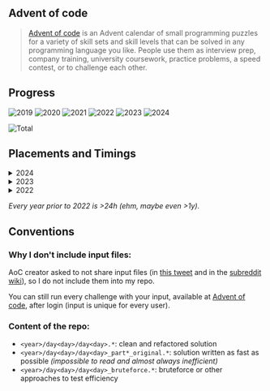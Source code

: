 ## Advent of code

> [Advent of code](https://adventofcode.com/) is an Advent calendar of small programming puzzles for a variety of skill sets and skill levels that can be solved in any programming language you like. People use them as interview prep, company training, university coursework, practice problems, a speed contest, or to challenge each other.

## Progress

![2019](https://img.shields.io/badge/2019-2_stars-darkgreen)
![2020](https://img.shields.io/badge/2020-2_stars-darkgreen)
![2021](https://img.shields.io/badge/2021-40_stars-darkgreen)
![2022](https://img.shields.io/badge/2022-50_stars-gold)
![2023](https://img.shields.io/badge/2023-50_stars-gold)
![2024](https://img.shields.io/badge/2024-50_stars-gold)

![Total](https://img.shields.io/badge/Total-194_stars-gold)

## Placements and Timings

<details>
  <summary>2024</summary>

| Day      | Name                                                           | Time     | Rank    | Time     | Rank    |
| -------- | -------------------------------------------------------------- | -------- | ------- | -------- | ------- |
| &nbsp;01 | [Historian Hysteria](https://adventofcode.com/2024/day/1)      | 00:01:59 | **279** | 00:05:01 | **761** |
| &nbsp;02 | [Red-Nosed Reports](https://adventofcode.com/2024/day/2)       | 00:07:16 | 1342    | 00:10:35 | **926** |
| &nbsp;03 | [Mull It Over](https://adventofcode.com/2024/day/3)            | 00:07:55 | 3063    | 00:27:23 | 5438    |
| &nbsp;04 | [Ceres Search](https://adventofcode.com/2024/day/4)            | 00:10:09 | 1630    | 00:19:53 | 1684    |
| &nbsp;05 | [Print Queue](https://adventofcode.com/2024/day/5)             | 00:11:26 | 1685    | 00:24:48 | 2266    |
| &nbsp;06 | [Guard Gallivant](https://adventofcode.com/2024/day/6)         | 00:06:04 | **418** | 00:34:45 | 2012    |
| &nbsp;07 | [Bridge Repair](https://adventofcode.com/2024/day/7)           | 00:05:52 | **591** | 00:07:17 | **387** |
| &nbsp;08 | [Resonant Collinearity](https://adventofcode.com/2024/day/8)   | 00:19:34 | 2393    | 00:22:15 | 1553    |
| &nbsp;09 | [Disk Fragmenter](https://adventofcode.com/2024/day/9)         | 00:11:18 | **577** | 00:42:11 | 1361    |
| &nbsp;10 | [Hoof It](https://adventofcode.com/2024/day/10)                | 00:08:21 | **763** | 00:18:21 | 1815    |
| &nbsp;11 | [Plutonian Pebbles](https://adventofcode.com/2024/day/11)      | 00:08:08 | 1599    | 00:13:20 | **646** |
| &nbsp;12 | [Garden Groups](https://adventofcode.com/2024/day/12)          | 00:24:58 | 2771    | 00:50:17 | 1480    |
| &nbsp;13 | [Claw Contraption](https://adventofcode.com/2024/day/13)       | 00:27:43 | 3016    | 08:54:34 | 16875   |
| &nbsp;14 | [Restroom Redoubt](https://adventofcode.com/2024/day/14)       | 00:15:03 | 1320    | 00:24:54 | **396** |
| &nbsp;15 | [Warehouse Woes](https://adventofcode.com/2024/day/15)         | 00:16:16 | **559** | 01:09:49 | 1406    |
| &nbsp;16 | [Reindeer Maze](https://adventofcode.com/2024/day/16)          | 00:17:15 | 1044    | 00:32:24 | **774** |
| &nbsp;17 | [Chronospatial Computer](https://adventofcode.com/2024/day/17) | 00:22:52 | 1325    | 04:23:12 | 3723    |
| &nbsp;18 | [RAM Run](https://adventofcode.com/2024/day/18)                | 00:11:53 | 1048    | 00:13:53 | **623** |
| &nbsp;19 | [Linen Layout](https://adventofcode.com/2024/day/19)           | 00:08:41 | 1042    | 00:11:46 | **823** |
| &nbsp;20 | [Race Condition](https://adventofcode.com/2024/day/20)         | 00:35:34 | 1766    | 03:44:38 | 4864    |
| &nbsp;21 | [Keypad Conundrum](https://adventofcode.com/2024/day/21)       | 03:19:54 | 2837    | 08:40:37 | 3505    |
| &nbsp;22 | [Monkey Market](https://adventofcode.com/2024/day/22)          | 00:12:56 | 1912    | 01:02:03 | 2288    |
| &nbsp;23 | [LAN Party](https://adventofcode.com/2024/day/23)              | 00:05:51 | **492** | 00:25:00 | 1010    |
| &nbsp;24 | [Crossed Wires](https://adventofcode.com/2024/day/24)          | 00:13:19 | **681** | 01:32:22 | **335** |
| &nbsp;25 | [Code Chronicle](https://adventofcode.com/2024/day/25)         | 00:12:25 | 1111    | 00:12:28 | **910** |

</details>

<details>
  <summary>2023</summary>

| Day      | Name                                                                   | Time     | Rank    | Time     | Rank    |
| -------- | ---------------------------------------------------------------------- | -------- | ------- | -------- | ------- |
| &nbsp;01 | [Trebuchet?!](https://adventofcode.com/2023/day/1)                     | 00:07:51 | 3877    | 00:20:41 | 1842    |
| &nbsp;02 | [Cube Conundrum](https://adventofcode.com/2023/day/2)                  | 00:22:20 | 5058    | 00:26:29 | 4405    |
| &nbsp;03 | [Gear Ratios](https://adventofcode.com/2023/day/3)                     | 00:33:30 | 3616    | 00:44:25 | 2878    |
| &nbsp;04 | [Scratchcards](https://adventofcode.com/2023/day/4)                    | 00:07:02 | 1624    | 00:14:06 | **986** |
| &nbsp;05 | [If You Give A Seed A Fertilizer](https://adventofcode.com/2023/day/5) | 00:37:46 | 4395    | 04:54:12 | 10176   |
| &nbsp;06 | [Wait For It](https://adventofcode.com/2023/day/6)                     | 00:07:29 | 1474    | 00:20:51 | 4798    |
| &nbsp;07 | [Camel Cards](https://adventofcode.com/2023/day/7)                     | 00:34:07 | 3187    | 01:13:57 | 5004    |
| &nbsp;08 | [Haunted Wasteland](https://adventofcode.com/2023/day/8)               | 00:07:52 | 1394    | 01:01:45 | 4898    |
| &nbsp;09 | [Mirage Maintenance](https://adventofcode.com/2023/day/9)              | 00:11:43 | 1663    | 00:23:39 | 3334    |
| &nbsp;10 | [Pipe Maze](https://adventofcode.com/2023/day/10)                      | 00:27:01 | 1078    | 01:46:58 | 2111    |
| &nbsp;11 | [Cosmic Expansion](https://adventofcode.com/2023/day/11)               | 00:36:53 | 4773    | 00:48:21 | 4169    |
| &nbsp;12 | [Hot Springs](https://adventofcode.com/2023/day/12)                    | 04:08:18 | 10908   | 11:18:23 | 9020    |
| &nbsp;13 | [Point of Incidence](https://adventofcode.com/2023/day/13)             | 00:28:17 | 1964    | 00:41:28 | 1684    |
| &nbsp;14 | [Parabolic Reflector Dish](https://adventofcode.com/2023/day/14)       | 00:14:39 | 2175    | 02:02:05 | 4909    |
| &nbsp;15 | [Lens Library](https://adventofcode.com/2023/day/15)                   | 00:06:44 | 2147    | 00:23:29 | 1337    |
| &nbsp;16 | [The Floor Will Be Lava](https://adventofcode.com/2023/day/16)         | 00:36:19 | 2084    | 00:40:59 | 1687    |
| &nbsp;17 | [Clumsy Crucible](https://adventofcode.com/2023/day/17)                | 01:35:17 | 2239    | 01:53:19 | 2075    |
| &nbsp;18 | [Lavaduct Lagoon](https://adventofcode.com/2023/day/18)                | 00:43:23 | 2468    | 02:13:23 | 2813    |
| &nbsp;19 | [Aplenty](https://adventofcode.com/2023/day/19)                        | 00:29:00 | 1520    | 01:28:16 | 1725    |
| &nbsp;20 | [Pulse Propagation](https://adventofcode.com/2023/day/20)              | 01:05:26 | 1817    | 04:58:11 | 3499    |
| &nbsp;21 | [Step Counter](https://adventofcode.com/2023/day/21)                   | 01:00:19 | 4318    | 08:39:25 | 3757    |
| &nbsp;22 | [Sand Slabs](https://adventofcode.com/2023/day/22)                     | 01:46:07 | 2459    | 02:01:38 | 2010    |
| &nbsp;23 | [A Long Walk](https://adventofcode.com/2023/day/23)                    | 00:46:16 | 1911    | 03:41:50 | 2485    |
| &nbsp;24 | [Never Tell Me The Odds](https://adventofcode.com/2023/day/24)         | 00:32:03 | **511** | 09:23:50 | 3537    |
| &nbsp;25 | [Snowverload](https://adventofcode.com/2023/day/25)                    | 01:00:23 | 1429    | 01:00:23 | 1237    |

</details>

<details>
  <summary>2022</summary>

| Day      | Name                                                             | Time     | Rank  | Time     | Rank  |
| -------- | ---------------------------------------------------------------- | -------- | ----- | -------- | ----- |
| &nbsp;01 | [Calorie counting](https://adventofcode.com/2022/day/1)          | 04:27:47 | 35634 | 04:34:32 | 33772 |
| &nbsp;02 | [Rock paper scissors](https://adventofcode.com/2022/day/2)       | 03:02:40 | 32160 | 03:48:02 | 34395 |
| &nbsp;03 | [Rucksack reorganization](https://adventofcode.com/2022/day/3)   | 00:38:19 | 11855 | 00:44:43 | 9742  |
| &nbsp;04 | [Camp cleanup](https://adventofcode.com/2022/day/4)              | 02:15:40 | 21907 | 02:40:15 | 22753 |
| &nbsp;05 | [Supply stacks](https://adventofcode.com/2022/day/5)             | 00:47:19 | 9299  | 00:51:58 | 8656  |
| &nbsp;06 | [Tuning trouble](https://adventofcode.com/2022/day/6)            | 00:10:23 | 6419  | 00:12:15 | 5931  |
| &nbsp;07 | [No space left on device](https://adventofcode.com/2022/day/7)   | 01:46:52 | 10534 | 01:51:12 | 9502  |
| &nbsp;08 | [Treetop tree house](https://adventofcode.com/2022/day/8)        | 00:24:24 | 4216  | 00:32:42 | 2547  |
| &nbsp;09 | [Rope bridge](https://adventofcode.com/2022/day/9)               | 01:01:14 | 8492  | 01:19:43 | 5912  |
| &nbsp;10 | [Cathode-Ray Tube](https://adventofcode.com/2022/day/10)         | 00:42:23 | 8177  | 01:05:06 | 6867  |
| &nbsp;11 | [Monkey in the Middle](https://adventofcode.com/2022/day/11)     | 01:11:38 | 6885  | 09:05:34 | 20325 |
| &nbsp;12 | [Hill Climbing Algorithm](https://adventofcode.com/2022/day/12)  | 08:57:59 | 19279 | 09:17:25 | 18728 |
| &nbsp;13 | [Distress Signal](https://adventofcode.com/2022/day/13)          | 02:06:10 | 7236  | 02:39:21 | 7471  |
| &nbsp;14 | [Regolith Reservoir](https://adventofcode.com/2022/day/14)       | 01:37:58 | 6631  | 01:51:51 | 6194  |
| &nbsp;15 | [Beacon Exclusion Zone](https://adventofcode.com/2022/day/15)    | 03:06:18 | 8765  | 05:51:24 | 8001  |
| &nbsp;16 | [Proboscidea Volcanium](https://adventofcode.com/2022/day/16)    | 11:34:21 | 8634  | 15:20:15 | 6299  |
| &nbsp;17 | [Pyroclastic Flow](https://adventofcode.com/2022/day/17)         | 05:38:50 | 5909  | 13:47:27 | 6531  |
| &nbsp;18 | [Boiling Boulders](https://adventofcode.com/2022/day/18)         | 00:33:40 | 3363  | 02:10:22 | 3423  |
| &nbsp;19 | [Not Enough Minerals](https://adventofcode.com/2022/day/19)      | >24h     | 13543 | >24h     | 12635 |
| &nbsp;20 | [Grove Positioning System](https://adventofcode.com/2022/day/20) | 07:28:31 | 7253  | 15:26:56 | 10490 |
| &nbsp;21 | [Monkey Math](https://adventofcode.com/2022/day/21)              | 07:37:24 | 11573 | 18:01:52 | 13679 |
| &nbsp;22 | [Monkey Map](https://adventofcode.com/2022/day/22)               | 09:10:38 | 8352  | 17:42:53 | 6145  |
| &nbsp;23 | [Unstable Diffusion](https://adventofcode.com/2022/day/23)       | 10:04:39 | 8098  | 12:05:51 | 8656  |
| &nbsp;24 | [Blizzard Basin](https://adventofcode.com/2022/day/24)           | >24h     | 11142 | >24h     | 10924 |
| &nbsp;25 | [Full of Hot Air](https://adventofcode.com/2022/day/25)          | 11:48:33 | 9511  | >24h     | 8115  |

</details>

_Every year prior to 2022 is >24h (ehm, maybe even >1y)._

## Conventions

### Why I don't include input files:

AoC creator asked to not share input files (in [this tweet](https://mobile.twitter.com/ericwastl/status/1465805354214830081) and in the [subreddit wiki](https://www.reddit.com/r/adventofcode/wiki/faqs/copyright/puzzle_texts/)), so I do not include them into my repo.

You can still run every challenge with your input, available at [Advent of code](https://adventofcode.com/), after login (input is unique for every user).

### Content of the repo:

- `<year>/day<day>/day<day>.*`: clean and refactored solution
- `<year>/day<day>/day<day>_part*_original.*`: solution written as fast as possible _(impossible to read and almost always inefficient)_
- `<year>/day<day>/day<day>_bruteforce.*`: bruteforce or other approaches to test efficiency
